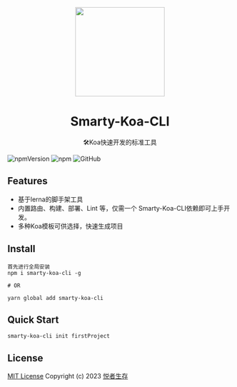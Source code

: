 <p align="center">
<img src="https://koajs.bootcss.com/public/images/koa-logo.png" style="width:200px;" />
</p>

<h1 align="center">Smarty-Koa-CLI</h1>

<p align="center">
🛠️Koa快速开发的标准工具
</p>

![npmVersion](https://img.shields.io/npm/v/smarty-koa-cli)
![npm](https://img.shields.io/npm/dy/smarty-koa-cli)
![GitHub](https://img.shields.io/github/license/Y-wson/Smarty-Koa-CLI)


 ## Features

- 基于lerna的脚手架工具
- 内置路由、构建、部署、Lint 等，仅需一个 Smarty-Koa-CLI依赖即可上手开发。
- 多种Koa模板可供选择，快速生成项目


## Install

```
首先进行全局安装
npm i smarty-koa-cli -g

# OR

yarn global add smarty-koa-cli
```

## Quick Start
```
smarty-koa-cli init firstProject
```

## License

[MIT License](https://github.com/Y-wson/Smarty-Koa-CLI/blob/master/LICENSE) Copyright (c) 2023 [悦者生存](https://github.com/Y-wson)